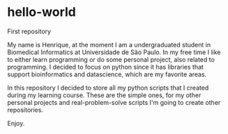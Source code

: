 # hello-world
First repository

My name is Henrique, at the moment I am a undergraduated student in Biomedical Informatics at Universidade de São Paulo. In my free time I like to either learn programming or do some personal project, also related to programming. I decided to focus on python since it has libraries that support bioinformatics and datascience, which are my favorite areas.

In this repository I decided to store all my python scripts that I created during my learning course. These are the simple ones, for my other personal projects and real-problem-solve scripts I'm going to create other repositories.

Enjoy.
